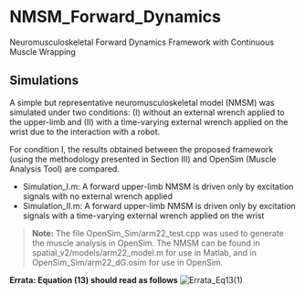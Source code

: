 # NMSM_Forward_Dynamics
Neuromusculoskeletal Forward Dynamics Framework with Continuous Muscle Wrapping

## Simulations

A simple but representative neuromusculoskeletal model (NMSM)  was simulated under two conditions: (I) without an external wrench applied to the upper-limb and (II) with a time-varying external wrench applied on the wrist due to the interaction with a robot.

For condition I, the results obtained between the proposed framework (using the methodology presented in Section III) and OpenSim (Muscle Analysis Tool) are compared.

- Simulation_I.m: A forward upper-limb NMSM is driven only by excitation signals with no external wrench applied
- Simulation_II.m: A forward upper-limb NMSM is driven only by excitation signals with a time-varying external wrench applied on the wrist

> **Note:** The file OpenSim_Sim/arm22_test.cpp was used to generate the muscle analysis in OpenSim.
> The NMSM can be found in spatial_v2/models/arm22_model.m for use in Matlab, and in OpenSim_Sim/arm22_dG.osim for use in OpenSim.

**Errata: Equation (13) should read as follows**
![Errata_Eq13(1)](https://github.com/irammunoz/NMSM_Forward_Dynamics/assets/136425272/4279ffd8-5b9e-4d31-9c02-7b8931c67d0e)

